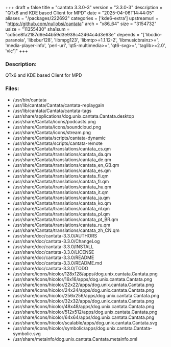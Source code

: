 +++
draft = false
title = "cantata 3.3.0-3"
version = "3.3.0-3"
description = "QTx6 and KDE based Client for MPD"
date = "2025-04-06T14:44:05"
aliases = "/packages/222692"
categories = ['kde6-extra']
upstreamurl = "https://github.com/nullobsi/cantata"
arch = "x86_64"
size = "3154732"
usize = "11355430"
sha1sum = "cd5ce8fa2187d6e44b59d3e938c42464c4d3e63e"
depends = "['libcdio-paranoia', 'libebur128', 'libmpg123', 'libmtp>=1.1.12-2', 'libmusicbrainz>=', 'media-player-info', 'perl-uri', 'qt5-multimedia>=', 'qt6-svg>=', 'taglib>=2.0', 'vlc']"
+++
### Description: 
QTx6 and KDE based Client for MPD

### Files: 
* /usr/bin/cantata
* /usr/lib/cantata/Cantata/cantata-replaygain
* /usr/lib/cantata/Cantata/cantata-tags
* /usr/share/applications/dog.unix.cantata.Cantata.desktop
* /usr/share/Cantata/icons/podcasts.png
* /usr/share/Cantata/icons/soundcloud.png
* /usr/share/Cantata/icons/stream.png
* /usr/share/Cantata/scripts/cantata-dynamic
* /usr/share/Cantata/scripts/cantata-remote
* /usr/share/Cantata/translations/cantata_cs.qm
* /usr/share/Cantata/translations/cantata_da.qm
* /usr/share/Cantata/translations/cantata_de.qm
* /usr/share/Cantata/translations/cantata_en_GB.qm
* /usr/share/Cantata/translations/cantata_es.qm
* /usr/share/Cantata/translations/cantata_fi.qm
* /usr/share/Cantata/translations/cantata_fr.qm
* /usr/share/Cantata/translations/cantata_hu.qm
* /usr/share/Cantata/translations/cantata_it.qm
* /usr/share/Cantata/translations/cantata_ja.qm
* /usr/share/Cantata/translations/cantata_ko.qm
* /usr/share/Cantata/translations/cantata_nl.qm
* /usr/share/Cantata/translations/cantata_pl.qm
* /usr/share/Cantata/translations/cantata_pt_BR.qm
* /usr/share/Cantata/translations/cantata_ru.qm
* /usr/share/Cantata/translations/cantata_zh_CN.qm
* /usr/share/doc/cantata-3.3.0/AUTHORS
* /usr/share/doc/cantata-3.3.0/ChangeLog
* /usr/share/doc/cantata-3.3.0/INSTALL
* /usr/share/doc/cantata-3.3.0/LICENSE
* /usr/share/doc/cantata-3.3.0/README
* /usr/share/doc/cantata-3.3.0/README.md
* /usr/share/doc/cantata-3.3.0/TODO
* /usr/share/icons/hicolor/128x128/apps/dog.unix.cantata.Cantata.png
* /usr/share/icons/hicolor/16x16/apps/dog.unix.cantata.Cantata.png
* /usr/share/icons/hicolor/22x22/apps/dog.unix.cantata.Cantata.png
* /usr/share/icons/hicolor/24x24/apps/dog.unix.cantata.Cantata.png
* /usr/share/icons/hicolor/256x256/apps/dog.unix.cantata.Cantata.png
* /usr/share/icons/hicolor/32x32/apps/dog.unix.cantata.Cantata.png
* /usr/share/icons/hicolor/48x48/apps/dog.unix.cantata.Cantata.png
* /usr/share/icons/hicolor/512x512/apps/dog.unix.cantata.Cantata.png
* /usr/share/icons/hicolor/64x64/apps/dog.unix.cantata.Cantata.png
* /usr/share/icons/hicolor/scalable/apps/dog.unix.cantata.Cantata.svg
* /usr/share/icons/hicolor/symbolic/apps/dog.unix.cantata.Cantata-symbolic.svg
* /usr/share/metainfo/dog.unix.cantata.Cantata.metainfo.xml
